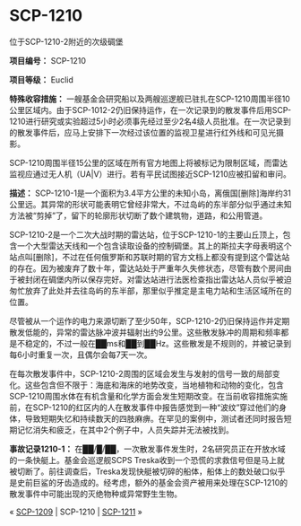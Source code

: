 # SCP-1210
                        




位于SCP-1210-2附近的次级碉堡



**项目编号：** SCP-1210

**项目等级：** Euclid

**特殊收容措施：** 一艘基金会研究船以及两艘巡逻舰已驻扎在SCP-1210周围半径10公里区域内。由于SCP-1012-2仍旧保持运作，在一次记录到的散发事件后用SCP-1210进行研究或实验超过5小时必须事先经过至少2名4级人员批准。在一次记录到的散发事件后，应马上安排下一次经过该位置的监视卫星进行红外线和可见光摄影。

SCP-1210周围半径15公里的区域在所有官方地图上将被标记为限制区域，而雷达监视应通过无人机（UA|V）进行。若有平民试图接近SCP-1210应被扣留和审问。

**描述：** SCP-1210-1是一个面积为3.4平方公里的未知小岛，离俄国[删除]海岸约31公里远。其异常的形状可能表明它曾经非常大，不过岛屿的东半部分似乎通过未知方法被“剪掉”了，留下的轮廓形状切断了数个建筑物，道路，和公用管道。

SCP-1210-2是一个二次大战时期的雷达站，位于SCP-1210-1的主要山丘顶上，包含一个大型雷达天线和一个包含读取设备的控制碉堡。其上的斯拉夫字母表明这个站点叫[删除]，不过在任何俄罗斯和苏联时期的官方文档上都没有提到这个雷达站的存在。因为被废弃了数十年，雷达站处于严重年久失修状态，尽管有数个房间由于被封闭在碉堡内所以保存完好。对雷达站进行法医检查指出雷达站人员似乎被迫匆忙放弃了此处并去往岛屿的东半部，那里似乎推定是主电力站和生活区域所在的位置。

尽管被从一个运作的电力来源切断了至少50年，SCP-1210-2仍旧保持运作并定期散发低能的，异常的雷达脉冲波并辐射出约9公里。这些散发脉冲的周期和频率都是不稳定的，不过一般在██ms和██到██Hz。这些散发是不规则的，并被记录到每6小时重复一次，且偶尔会每7天一次。

在每次散发事件中，SCP-1210-2周围的区域会发生与发射的信号一致的局部变化。这些包含但不限于：海底和海床的地势改变，当地植物和动物的变化，包含SCP-1210周围水体在有机含量和化学方面会发生短期改变。在当前收容措施实施前，在SCP-1210的红区内的人在散发事件中报告感觉到一种“波纹”穿过他们的身体，导致短期失忆和持续数天的四肢麻痹。在罕见的案例中，测试者还同时报告短期记忆消失和疲乏，在其中2个例子中，人员失踪并无法被找到。

**事故记录1210-1：** 在██/█/██，一次散发事件发生时，2名研究员正在开放水域的一条快艇上。基金会巡逻舰SCPS Treska收到一个恐慌的求救信号但是马上就被切断了。前往调查后，Treska发现快艇被切碎的船体，船体上的数处破口似乎是史前巨鲨的牙齿造成的。经考虑，额外的基金会资产被用来处理在SCP-1210的散发事件中可能出现的灭绝物种或异常野生生物。



« [SCP-1209](/scp-1209) | SCP-1210 | [SCP-1211](/scp-1211) »





                    